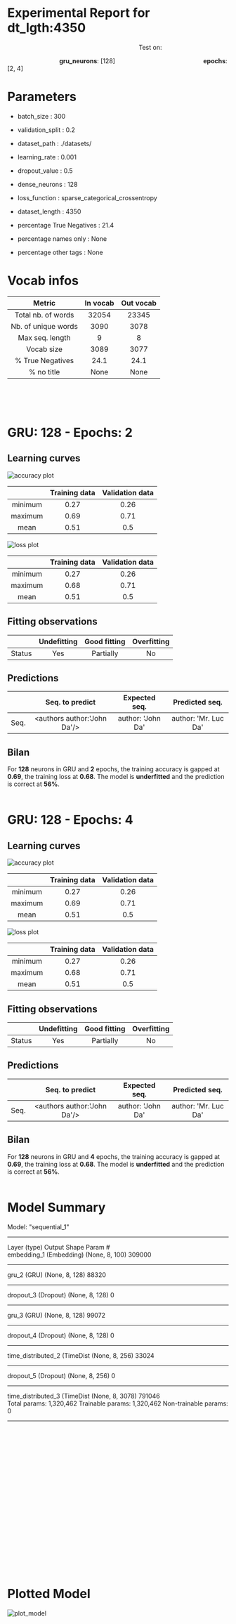 # Experimental Report for dt_lgth:4350


&nbsp;&nbsp;&nbsp;&nbsp;&nbsp;&nbsp;&nbsp;&nbsp;&nbsp;&nbsp;&nbsp;&nbsp;&nbsp;&nbsp;&nbsp;&nbsp;&nbsp;&nbsp;&nbsp;&nbsp;&nbsp;&nbsp;&nbsp;&nbsp;&nbsp;&nbsp;&nbsp;&nbsp;&nbsp;&nbsp;&nbsp;&nbsp;&nbsp;&nbsp;&nbsp;&nbsp;&nbsp;&nbsp;&nbsp;&nbsp;&nbsp;&nbsp;&nbsp;&nbsp;&nbsp;&nbsp;&nbsp;&nbsp;&nbsp;&nbsp;&nbsp;&nbsp;&nbsp;&nbsp;&nbsp;&nbsp;&nbsp;&nbsp;&nbsp;&nbsp;&nbsp;&nbsp;&nbsp;&nbsp;&nbsp;&nbsp;&nbsp;&nbsp;&nbsp;&nbsp;&nbsp;&nbsp;&nbsp;&nbsp;&nbsp;&nbsp;Test on:

&nbsp;&nbsp;&nbsp;&nbsp;&nbsp;&nbsp;&nbsp;&nbsp;&nbsp;&nbsp;&nbsp;&nbsp;&nbsp;&nbsp;&nbsp;&nbsp;&nbsp;&nbsp;&nbsp;&nbsp;&nbsp;&nbsp;&nbsp;&nbsp;&nbsp;&nbsp;&nbsp;&nbsp;&nbsp;&nbsp;**gru_neurons**: [128]&nbsp;&nbsp;&nbsp;&nbsp;&nbsp;&nbsp;&nbsp;&nbsp;&nbsp;&nbsp;&nbsp;&nbsp;&nbsp;&nbsp;&nbsp;&nbsp;&nbsp;&nbsp;&nbsp;&nbsp;&nbsp;&nbsp;&nbsp;&nbsp;&nbsp;&nbsp;&nbsp;&nbsp;&nbsp;&nbsp;&nbsp;&nbsp;&nbsp;&nbsp;&nbsp;&nbsp;&nbsp;&nbsp;&nbsp;&nbsp;
&nbsp;&nbsp;&nbsp;&nbsp;&nbsp;&nbsp;&nbsp;&nbsp;&nbsp;&nbsp;**epochs**: [2, 4]
# Parameters

* batch_size : 300

* validation_split : 0.2

* dataset_path : ./datasets/

* learning_rate : 0.001

* dropout_value : 0.5

* dense_neurons : 128

* loss_function : sparse_categorical_crossentropy

* dataset_length : 4350

* percentage True Negatives : 21.4

* percentage names only : None

* percentage other tags : None

# Vocab infos

|Metric|In vocab|Out vocab|
|:------:|:------:|:-------:|
|Total nb. of words|32054|23345|
|Nb. of unique words|3090|3078|
|Max seq. length|9|8|
|Vocab size|3089|3077|
|% True Negatives|24.1|24.1|
|% no title|None|None|

<br><br><br>


# GRU: 128 - Epochs: 2

## Learning curves

![accuracy plot](../analysis/compar_epochs/4350/acc_valacc_10.png)


<center>

|          |      Training data      |  Validation data |
|:--------:|:-----------------------:|:----------------:|
| minimum  | 0.27 | 0.26 |
| maximum  | 0.69 | 0.71 |
|   mean   | 0.51 | 0.5 |

</center>


![loss plot](../analysis/compar_epochs/4350/loss_valloss_10.png)


<center>


|          |      Training data      |  Validation data |
|:--------:|:-----------------------:|:----------------:|
| minimum  | 0.27 | 0.26 |
| maximum  | 0.68 | 0.71 |
|   mean   | 0.51 | 0.5 |


</center>


## Fitting observations

<center>

|          | Undefitting | Good fitting | Overfitting |
|:--------:|:-----------:|:------------:|:-----------:|
|  Status  | Yes | Partially | No |


</center>


## Predictions

<center>

|          | Seq. to predict | Expected seq. | Predicted seq. |
|:--------:|:---------------:|:-------------:|:--------------:|
|  Seq.  | <authors author:'John Da'/> | author: 'John Da' | author: 'Mr. Luc Da' |


</center>


## Bilan
For **128** neurons in GRU and **2** epochs, the training accuracy is gapped at **0.69**, the training loss at **0.68**. The model is **underfitted** and the prediction is correct at **56%**.
<br><br>

# GRU: 128 - Epochs: 4

## Learning curves

![accuracy plot](../analysis/compar_epochs/4350/acc_valacc_10.png)


<center>

|          |      Training data      |  Validation data |
|:--------:|:-----------------------:|:----------------:|
| minimum  | 0.27 | 0.26 |
| maximum  | 0.69 | 0.71 |
|   mean   | 0.51 | 0.5 |

</center>


![loss plot](../analysis/compar_epochs/4350/loss_valloss_10.png)


<center>


|          |      Training data      |  Validation data |
|:--------:|:-----------------------:|:----------------:|
| minimum  | 0.27 | 0.26 |
| maximum  | 0.68 | 0.71 |
|   mean   | 0.51 | 0.5 |


</center>


## Fitting observations

<center>

|          | Undefitting | Good fitting | Overfitting |
|:--------:|:-----------:|:------------:|:-----------:|
|  Status  | Yes | Partially | No |


</center>


## Predictions

<center>

|          | Seq. to predict | Expected seq. | Predicted seq. |
|:--------:|:---------------:|:-------------:|:--------------:|
|  Seq.  | <authors author:'John Da'/> | author: 'John Da' | author: 'Mr. Luc Da' |


</center>


## Bilan
For **128** neurons in GRU and **4** epochs, the training accuracy is gapped at **0.69**, the training loss at **0.68**. The model is **underfitted** and the prediction is correct at **56%**.
<br><br>
# Model Summary
Model: "sequential_1"
_________________________________________________________________
Layer (type)                 Output Shape              Param #   
embedding_1 (Embedding)      (None, 8, 100)            309000    
_________________________________________________________________
gru_2 (GRU)                  (None, 8, 128)            88320     
_________________________________________________________________
dropout_3 (Dropout)          (None, 8, 128)            0         
_________________________________________________________________
gru_3 (GRU)                  (None, 8, 128)            99072     
_________________________________________________________________
dropout_4 (Dropout)          (None, 8, 128)            0         
_________________________________________________________________
time_distributed_2 (TimeDist (None, 8, 256)            33024     
_________________________________________________________________
dropout_5 (Dropout)          (None, 8, 256)            0         
_________________________________________________________________
time_distributed_3 (TimeDist (None, 8, 3078)           791046    
Total params: 1,320,462
Trainable params: 1,320,462
Non-trainable params: 0
_________________________________________________________________
<br><br><br><br><br><br><br><br><br><br><br><br><br><br><br><br><br><br><br>
# Plotted Model
![plot_model](D:\ERIS\dev_ia\analysis\compar_epochs\4350\model_4350.png)
